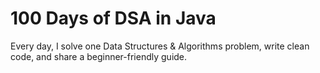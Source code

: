 # 100 Days of DSA in Java
Every day, I solve one Data Structures & Algorithms problem, write clean code, and share a beginner-friendly guide.
